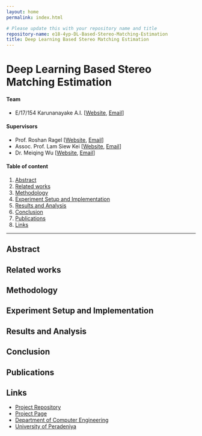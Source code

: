 ```yaml
---
layout: home
permalink: index.html

# Please update this with your repository name and title
repository-name: e18-4yp-DL-Based-Stereo-Matching-Estimation
title: Deep Learning Based Stereo Matching Estimation
---
```


[comment]: # "This is the standard layout for the project, but you can clean this and use your own template"


[//]: # (Please refer the instructions in below URL for the configurations)
[//]: # (https://projects.ce.pdn.ac.lk/docs/how-to-add-a-project)



# Deep Learning Based Stereo Matching Estimation

#### Team

- E/17/154 Karunanayake A.I. [[Website](https://people.ce.pdn.ac.lk/students/e17/154), [Email](mailto:e17154@eng.pdn.ac.lk)]


#### Supervisors

- Prof. Roshan Ragel [[Website](https://people.ce.pdn.ac.lk/staff/academic/roshan-ragel), [Email](mailto:roshanr@eng.pdn.ac.lk)]
- Assoc. Prof. Lam Siew Kei [[Website](https://dr.ntu.edu.sg/cris/rp/rp00901), [Email](mailto:assklam@ntu.edu.sg)]
- Dr. Meiqing Wu [[Website](https://ieeexplore.ieee.org/author/38468861600), [Email](mailto:meiqingwu@ntu.edu.sg)]

#### Table of content

1. [Abstract](#abstract)
2. [Related works](#related-works)
3. [Methodology](#methodology)
4. [Experiment Setup and Implementation](#experiment-setup-and-implementation)
5. [Results and Analysis](#results-and-analysis)
6. [Conclusion](#conclusion)
7. [Publications](#publications)
8. [Links](#links)

---

<!-- 
DELETE THIS SAMPLE before publishing to GitHub Pages !!!
This is a sample image, to show how to add images to your page. To learn more options, please refer [this](https://projects.ce.pdn.ac.lk/docs/faq/how-to-add-an-image/)
![Sample Image](./images/sample.png) 
-->


## Abstract

## Related works

## Methodology

## Experiment Setup and Implementation

## Results and Analysis

## Conclusion

## Publications
[//]: # "Note: Uncomment each once you uploaded the files to the repository"

<!-- 1. [Semester 7 report](./) -->
<!-- 2. [Semester 7 slides](./) -->
<!-- 3. [Semester 8 report](./) -->
<!-- 4. [Semester 8 slides](./) -->
<!-- 5. Author 1, Author 2 and Author 3 "Research paper title" (2021). [PDF](./). -->


## Links

[//]: # ( NOTE: EDIT THIS LINKS WITH YOUR REPO DETAILS )

- [Project Repository](https://github.com/cepdnaclk/e18-4yp-DL-Based-Stereo-Matching-Estimation)
- [Project Page](https://cepdnaclk.github.io/e18-4yp-DL-Based-Stereo-Matching-Estimation/)
- [Department of Computer Engineering](http://www.ce.pdn.ac.lk/)
- [University of Peradeniya](https://eng.pdn.ac.lk/)

[//]: # "Please refer this to learn more about Markdown syntax"
[//]: # "https://github.com/adam-p/markdown-here/wiki/Markdown-Cheatsheet"
